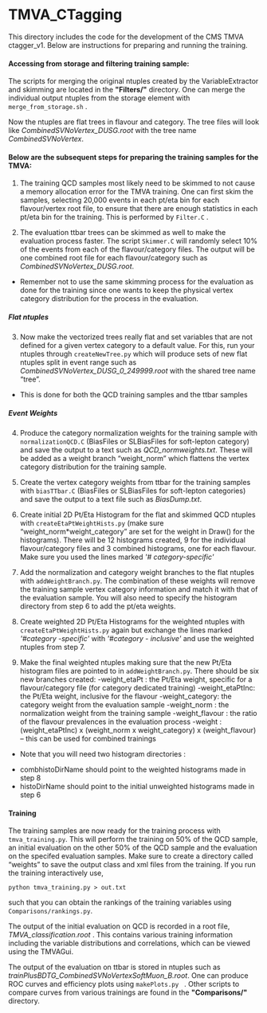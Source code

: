 # TMVA_CTagging
This directory includes the code for the development of the CMS TMVA ctagger_v1. Below are instructions for preparing and running the training.

#### Accessing from storage and filtering training sample:
The scripts for merging the original ntuples created by the VariableExtractor and skimming are located in the **"Filters/"** directory. One can merge the individual output ntuples from the storage element with `merge_from_storage.sh` . 

Now the ntuples are flat trees in flavour and category. The tree files will look like *CombinedSVNoVertex_DUSG.root* with the tree name *CombinedSVNoVertex*.

#### Below are the subsequent steps for preparing the training samples for the TMVA:
1) The training QCD samples most likely need to be skimmed to not cause a memory allocation error for the TMVA training. One can first skim the samples, selecting 20,000 events in each pt/eta bin for each flavour/vertex root file, to ensure that there are enough statistics in each pt/eta bin for the training. This is performed by `Filter.C` .

2) The evaluation ttbar trees can be skimmed as well to make the evaluation process faster. The script `Skimmer.C` will randomly select 10% of the events from each of the flavour/category files. The output will be one combined root file for each flavour/category such as *CombinedSVNoVertex_DUSG.root*.

+ Remember not to use the same skimming process for the evaluation as done for the training since one wants to keep the physical vertex category distribution for the process in the evaluation.

##### Flat ntuples
3) Now make the vectorized trees really flat and set variables that are not defined for a given vertex category to a default value. For this, run your ntuples through `createNewTree.py` which will produce sets of new flat ntuples split in event range such as *CombinedSVNoVertex\_DUSG\_0\_249999.root* with the shared tree name “tree”.

+ This is done for both the QCD training samples and the ttbar samples

##### Event Weights
4) Produce the category normalization weights for the training sample with `normalizationQCD.C` (BiasFiles or SLBiasFiles for soft-lepton category) and save the output to a text such as *QCD\_normweights.txt*. These will be added as a weight branch “weight_norm” which flattens the vertex category distribution for the training sample.

5) Create the vertex category weights from ttbar for the training samples with `biasTTbar.C` (BiasFiles or SLBiasFiles for soft-lepton categories) and save the output to a text file such as *BiasDump.txt*.

6) Create initial 2D Pt/Eta Histogram for the flat and skimmed QCD ntuples with `createEtaPtWeightHists.py` (make sure “weight\_norm*weight_category” are set for the weight in Draw() for the histograms). There will be 12 histograms created, 9 for the individual flavour/category files and 3 combined histograms, one for each flavour. Make sure you used the lines marked 
*'# category-specific'*

7) Add the normalization and category weight branches to the flat ntuples with `addWeightBranch.py`. The combination of these weights will remove the training sample vertex category information and match it with that of the evaluation sample. You will also need to specify the histogram directory from step 6 to add the pt/eta weights. 

8) Create weighted 2D Pt/Eta Histograms for the weighted ntuples with `createEtaPtWeightHists.py` again but exchange the lines marked *'#category -specific'* with *'#category - inclusive'* and use the weighted ntuples from step 7.

9) Make the final weighted ntuples making sure that the new Pt/Eta histogram files are pointed to in `addWeightBranch.py`. There should be six new branches created:
-weight_etaPt : the Pt/Eta weight, specific for a flavour/category file (for category dedicated training)
-weight_etaPtInc: the Pt/Eta weight, inclusive for the flavour
-weight_category: the category weight from the evaluation sample
-weight_norm : the normalization weight from the training sample
-weight_flavour : the ratio of the flavour prevalences in the evaluation process
-weight : (weight\_etaPtInc) x (weight\_norm x weight\_category) x (weight\_flavour) – this can be used for combined trainings

+  Note that you will need two histogram directories :
  - combhistoDirName should point to the weighted histograms made in step 8
  - histoDirName should point to the initial unweighted histograms made in step 6

#### Training
The training samples are now ready for the training process with `tmva_training.py`. This will perform the training on 50% of the QCD sample, an initial evaluation on the other 50% of the QCD sample and the evaluation on the specifed evaluation samples. Make sure to create a directory called “weights” to save the output class and xml files from the training. If you run the training interactively use,

`python tmva_training.py > out.txt `

such that you can obtain the rankings of the training variables using `Comparisons/rankings.py`. 

The output of the initial evaluation on QCD is recorded in a root file, *TMVA_classification.root* . This contains various training information including the variable distributions and correlations, which can be viewed using the TMVAGui.

The output of the evaluation on ttbar is stored in ntuples such as *trainPlusBDTG\_CombinedSVNoVertexSoftMuon_B.root*. One can produce ROC curves and efficiency plots using `makePlots.py ` . Other scripts to compare curves from various trainings are found in the **"Comparisons/"** directory.


